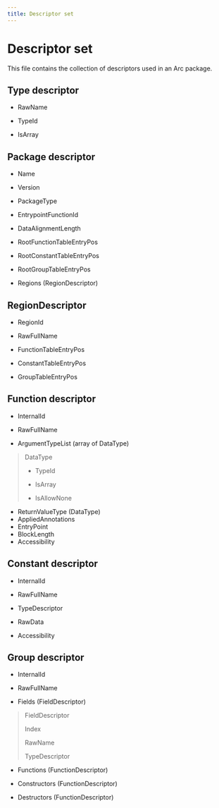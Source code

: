 ```yaml
---
title: Descriptor set
---
```


# Descriptor set

This file contains the collection of descriptors used in an Arc package.

## Type descriptor

- RawName

- TypeId

- IsArray

## Package descriptor

- Name

- Version

- PackageType

- EntrypointFunctionId

- DataAlignmentLength

- RootFunctionTableEntryPos

- RootConstantTableEntryPos

- RootGroupTableEntryPos

- Regions (RegionDescriptor)

## RegionDescriptor

- RegionId

- RawFullName

- FunctionTableEntryPos

- ConstantTableEntryPos

- GroupTableEntryPos

## Function descriptor

- InternalId

- RawFullName

- ArgumentTypeList (array of DataType)

> DataType
> 
> - TypeId
> 
> - IsArray
> 
> - IsAllowNone

- ReturnValueType (DataType)
- AppliedAnnotations
- EntryPoint
- BlockLength
- Accessibility

## Constant descriptor

- InternalId

- RawFullName

- TypeDescriptor

- RawData

- Accessibility

## Group descriptor

- InternalId

- RawFullName

- Fields (FieldDescriptor)

> FieldDescriptor
> 
> Index
> 
> RawName
> 
> TypeDescriptor

- Functions (FunctionDescriptor)

- Constructors (FunctionDescriptor)

- Destructors (FunctionDescriptor)
